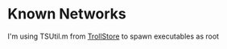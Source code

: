 # Known Networks

I'm using TSUtil.m from [TrollStore](https://github.com/opa334/TrollStore) to spawn executables as root

